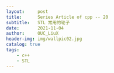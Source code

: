 ```yaml
---
layout:     post
title:      Series Article of cpp -- 20
subtitle:   STL 常用的轮子          
date:       2021-11-04
author:     OUC_LiuX
header-img: img/wallpic02.jpg
catalog: true
tags:     
    - c++   
    - STL
---     
```

